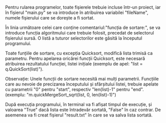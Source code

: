 Pentru rularea programelor, toate fișierele trebuie incluse într-un proiect, iar în fișierul "main.py"
se va introduce în atribuirea variabilei "fileName", numele fișierului care se dorește a fi sortat.

În linia următoare celei care conține comentariul:"funcția de sortare:", se va introduce funcția algoritmului care
trebuie folosit, precedat de selectorul fișierului sursă. O listă a tuturor selectorilor este găsită la începutul
programului.

Toate funțiile de sortare, cu excepția Quicksort, modifică lista trimisă ca parametru. Pentru apelarea oricărei 
funcții Quicksort, este necesară atribuirea rezultatului funcției, listei inițiale
(exemplu de apel: "list = q.QuickSort(list)").

Observație: Unele funcții de sortare necesită mai mulți parametrii. Funcțiile care au nevoie de precizarea începutului și sfârșitului listei, trebuie apelate cu parametrii "0" pentru "start", respectiv "len(list)-1" pentru "end".
(exemplu: "m.quickMergeSort_sqrt(list, 0, len(list)-1)")

După execuția programului, în terminal va fi afișat timpul de execuție, și valoarea "True" dacă lista este
întradevăr sortată, "False" în caz contrar. De asemenea va fi creat fișierul "result.txt" în care se va salva
lista sortată.
